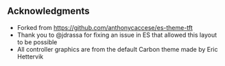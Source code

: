## Acknowledgments
- Forked from https://github.com/anthonycaccese/es-theme-tft
- Thank you to @jdrassa for fixing an issue in ES that allowed this layout to be possible
- All controller graphics are from the default Carbon theme made by Eric Hettervik
